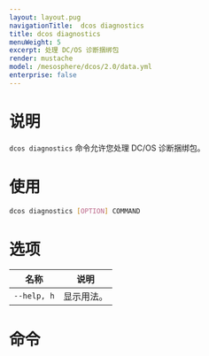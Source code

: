 ```yaml
---
layout: layout.pug
navigationTitle:  dcos diagnostics
title: dcos diagnostics
menuWeight: 5
excerpt: 处理 DC/OS 诊断捆绑包
render: mustache
model: /mesosphere/dcos/2.0/data.yml
enterprise: false
---
```



# 说明
`dcos diagnostics` 命令允许您处理 DC/OS 诊断捆绑包。

# 使用

```bash
dcos diagnostics [OPTION] COMMAND
```

# 选项

| 名称 | 说明 |
|---------|-------------|
| `--help, h` | 显示用法。 |


# 命令
